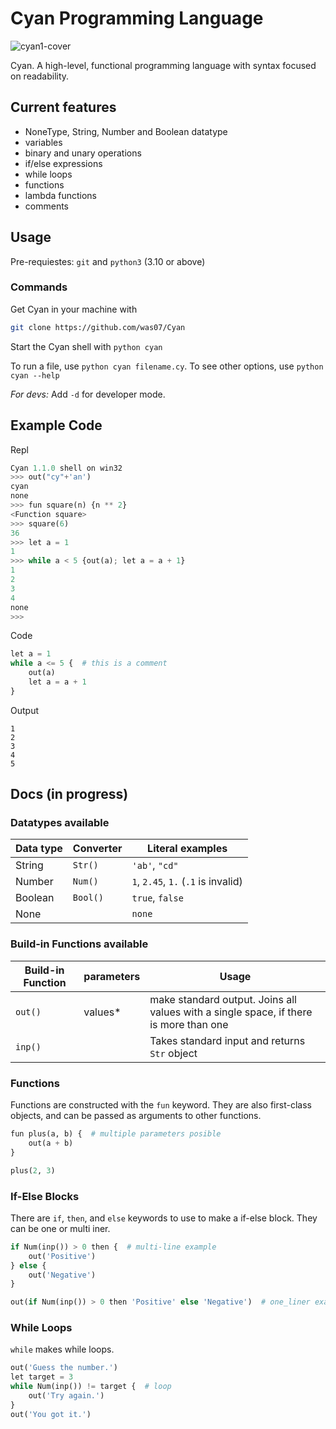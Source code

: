 # Cyan Programming Language
![cyan1-cover](https://user-images.githubusercontent.com/93242673/186955621-f0f9f58d-fdbc-40eb-8e32-ba558f3d2dd4.png)

Cyan. A high-level, functional programming language with syntax focused on readability.

## Current features

- NoneType, String, Number and Boolean datatype
- variables
- binary and unary operations
- if/else expressions
- while loops
- functions
- lambda functions
- comments

## Usage

Pre-requiestes: `git` and `python3` (3.10 or above)

### Commands

Get Cyan in your machine with
```bash
git clone https://github.com/was07/Cyan
```
Start the Cyan shell with `python cyan`

To run a file, use `python cyan filename.cy`. To see other options, use `python cyan --help`

*For devs:* Add `-d` for developer mode.

## Example Code

Repl
```py
Cyan 1.1.0 shell on win32
>>> out("cy"+'an')
cyan
none
>>> fun square(n) {n ** 2}
<Function square>
>>> square(6)
36
>>> let a = 1
1
>>> while a < 5 {out(a); let a = a + 1}
1
2
3
4
none
>>>
```

Code
```py
let a = 1
while a <= 5 {  # this is a comment
    out(a)
    let a = a + 1
}
```
Output
```
1
2
3
4
5
```

## Docs (in progress)

### Datatypes available

| Data type | Converter   | Literal examples                             |
|-----------|-------------|--------------------------------------|
| String    | `Str()`     | `'ab'`, `"cd"`                       |
| Number    | `Num()`     | `1`, `2.45`, `1.` (`.1` is invalid)  |
| Boolean   | `Bool()`    | `true`, `false`                      |
| None      |             | `none`                               |

### Build-in Functions available

| Build-in Function | parameters | Usage                                                                                |
|-------------------|------------|--------------------------------------------------------------------------------------|
| `out()`           | values*    | make standard output. Joins all values with a single space, if there is more than one |
| `inp()`           |            | Takes standard input and returns `Str` object                                        |

### Functions

Functions are constructed with the `fun` keyword. They are also first-class objects, and can be passed as arguments to other functions.
```py
fun plus(a, b) {  # multiple parameters posible
    out(a + b)
}

plus(2, 3)
```

### If-Else Blocks

There are `if`, `then`, and `else` keywords to use to make a if-else block. They can be one or multi iner.

```py
if Num(inp()) > 0 then {  # multi-line example
    out('Positive')
} else {
    out('Negative')
}
```

```py
out(if Num(inp()) > 0 then 'Positive' else 'Negative')  # one_liner example
```

### While Loops

`while` makes while loops.

```py
out('Guess the number.')
let target = 3
while Num(inp()) != target {  # loop
    out('Try again.')
}
out('You got it.')
```


